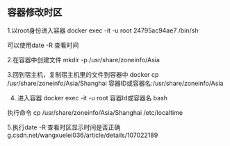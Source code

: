 ## 容器修改时区

1.以root身份进入容器
docker exec -it -u root 24795ac94ae7 /bin/sh

可以使用date -R 查看时间


2.在容器中创建文件
mkdir -p /usr/share/zoneinfo/Asia


3.回到宿主机，复制宿主机里的文件到容器中
docker cp /usr/share/zoneinfo/Asia/Shanghai 容器ID或容器名:/usr/share/zoneinfo/Asia


4. 进入容器
docker exec -it -u root 容器Id或容器名 bash

执行命令 cp /usr/share/zoneinfo/Asia/Shanghai /etc/localtime


5.执行date -R 查看时区显示时间是否正确
g.csdn.net/wangxuelei036/article/details/107022189